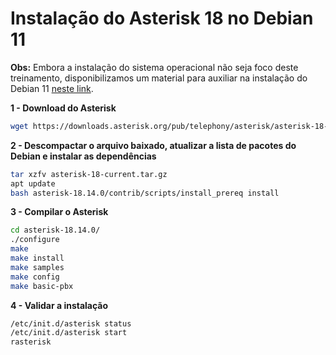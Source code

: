 # Instalação do Asterisk 18 no Debian 11

**Obs:** Embora a instalação do sistema operacional não seja foco deste treinamento, disponibilizamos um material para auxiliar na instalação do Debian 11 [neste link](https://github.com/beneditomarques/basic-asterisk-training/blob/main/instalacao-do-debian-11/Instalacao.md).

**1 - Download do Asterisk**

```bash
wget https://downloads.asterisk.org/pub/telephony/asterisk/asterisk-18-current.tar.gz
```

**2 - Descompactar o arquivo baixado, atualizar a lista de pacotes do Debian e instalar as dependências**

```bash
tar xzfv asterisk-18-current.tar.gz 
apt update
bash asterisk-18.14.0/contrib/scripts/install_prereq install
```

**3 - Compilar o Asterisk**

```bash
cd asterisk-18.14.0/
./configure 
make
make install
make samples
make config
make basic-pbx
```

**4 - Validar a instalação**

```bash
/etc/init.d/asterisk status
/etc/init.d/asterisk start
rasterisk 
```




